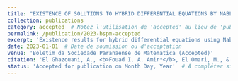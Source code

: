 ```yaml
---
title: "EXISTENCE OF SOLUTIONS TO HYBRID DIFFERENTIAL EQUATIONS BY NABLA CAPUTO FRACTIONAL OPERATOR"
collection: publications
category: accepted  # Notez l'utilisation de 'accepted' au lieu de 'published'
permalink: /publication/2023-bspm-accepted
excerpt: 'Existence results for hybrid differential equations using Nabla Caputo fractional operators.'
date: 2023-01-01  # Date de soumission ou d'acceptation
venue: 'Boletim da Sociedade Paranaense de Matematica (Accepted)'
citation: 'El Ghazouani, A., <b>Fouad I. A. Amir*</b>, El Omari, M., & Melliani, S. (2023). &quot;EXISTENCE OF SOLUTIONS TO HYBRID DIFFERENTIAL EQUATIONS BY NABLA CAPUTO FRACTIONAL OPERATOR.&quot; <i>Boletim da Sociedade Paranaense de Matematica</i> (Accepted).'
status: 'Accepted for publication on Month Day, Year'  # À compléter si connu
---
```

